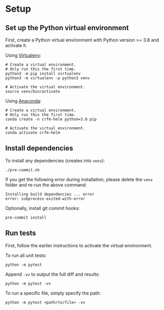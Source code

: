 # Setup

## Set up the Python virtual environment

First, create a Python virtual environment with Python version >= 3.8 and activate it.

Using [Virtualenv](https://docs.python.org/3/library/venv.html#creating-virtual-environments):

    # Create a virtual environment.
    # Only run this the first time.
    python3 -m pip install virtualenv
    python3 -m virtualenv -p python3 venv

    # Activate the virtual environment.
    source venv/bin/activate

Using [Anaconda](https://conda.io/projects/conda/en/latest/user-guide/tasks/manage-environments.html):

    # Create a virtual environment.
    # Only run this the first time.
    conda create -n crfm-helm python=3.8 pip

    # Activate the virtual environment.
    conda activate crfm-helm

## Install dependencies

To install any dependencies (creates into `venv`):

    ./pre-commit.sh

If you get the following error during installation, please delete the `venv` folder and re-run the above command:

    Installing build dependencies ... error
    error: subprocess-exited-with-error

Optionally, install git commit hooks:

    pre-commit install

## Run tests

First, follow the earlier instructions to activate the virtual environment.

To run all unit tests:

    python -m pytest

Append `-vv` to output the full diff and results:

    python -m pytest -vv

To run a specific file, simply specify the path:

    python -m pytest <path/to/file> -vv
